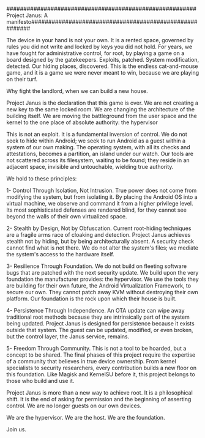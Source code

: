 ########################################################Project Janus: A manifesto########################################################

The device in your hand is not your own. It is a rented space, governed by rules you did not write and locked by keys you did not hold.
For years, we have fought for administrative control, for root, by playing a game on a board designed by the gatekeepers. Exploits,
patched. System modification, detected. Our hiding places, discovered. This is the endless cat-and-mouse game, and it is a game we were
never meant to win, because we are playing on their turf. 

Why fight the landlord, when we can build a new house.

Project Janus is the declaration that this game is over. We are not creating a new key to the same locked room. We are changing the 
architecture of the building itself. We are moving the battleground from the user space  and the kernel to the one place of absolute
authority: the hypervisor

This is not an exploit. It is a fundamental inversion of control. We do not seek to hide within Android; we seek to run Android
as a guest within a system of our own making. The operating system, with all its checks and attestations, becomes a partition, an 
island under our watch. Our tools are not scattered across its filesystem, waiting to be found; they reside in an adjacent space,
invisible and untouchable, wielding true authority.



We hold to these principles:

1- Control Through Isolation, Not Intrusion. 
True power does not come from modifying the system, but from isolating it. By placing the Android OS into a virtual machine, we observe 
and command it from a higher privilege level. Its most sophisticated defenses are rendered blind, for they cannot see beyond the walls 
of their own virtualized space.

2- Stealth by Design, Not by Obfuscation.
Current root-hiding techniques are a fragile arms race of cloaking and detection. Project Janus achieves stealth not by hiding, but by 
being architecturally absent. A security check cannot find what is not there. We do not alter the system's files; we mediate the system's
access to the hardware itself.

3- Resilience Through Foundation.
We do not build on fleeting software bugs that are patched with the next security update. We build upon 
the very foundation the manufacturer provides: the hypervisor. We use the tools they are building for their own future, the Android 
Virtualization Framework, to secure our own. They cannot patch away KVM without destroying their own platform. Our foundation is the rock
upon which their house is built.

4- Persistence Through Independence.
An OTA update can wipe away traditional root methods because they are intrinsically part of the system being updated. Project Janus 
is designed for persistence because it exists outside that system. The guest can be updated, modified, or even broken, but the control 
layer, the Janus service, remains.

5- Freedom Through Community.
This is not a tool to be hoarded, but a concept to be shared. The final phases of this project require the expertise of a community that 
believes in true device ownership. From kernel specialists to security researchers, every contribution builds a new floor on this 
foundation. Like Magisk and KernelSU before it, this project belongs to those who build and use it.

Project Janus is more than a new way to achieve root. It is a philosophical shift. It is the end of asking for permission and the 
beginning of asserting control. We are no longer guests on our own devices.

We are the hypervisor. We are the host. We are the foundation.

Join us.
